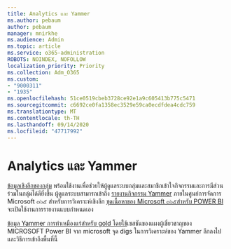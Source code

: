 ```yaml
---
title: Analytics และ Yammer
ms.author: pebaum
author: pebaum
manager: mnirkhe
ms.audience: Admin
ms.topic: article
ms.service: o365-administration
ROBOTS: NOINDEX, NOFOLLOW
localization_priority: Priority
ms.collection: Adm_O365
ms.custom:
- "9000311"
- "1935"
ms.openlocfilehash: 51ce0519cbeb3728ce92e1a9c605413b775c5471
ms.sourcegitcommit: c6692ce0fa1358ec3529e59ca0ecdfdea4cdc759
ms.translationtype: MT
ms.contentlocale: th-TH
ms.lasthandoff: 09/14/2020
ms.locfileid: "47717992"
---
```

# <a name="analytics-and-yammer"></a>Analytics และ Yammer

[ข้อมูลเชิงลึกของกลุ่ม](https://support.office.com/article/view-group-insights-in-yammer-73f9fa6d-d442-4f25-9194-d5317c9328ab) พร้อมใช้งานเพื่อช่วยให้ผู้ดูแลระบบกลุ่มและสมาชิกเข้าใจกิจกรรมและการมีส่วนร่วมในกลุ่มได้ดียิ่งขึ้น ผู้ดูแลระบบสามารถเข้าถึง [รายงานกิจกรรม Yammer](https://docs.microsoft.com/microsoft-365/admin/activity-reports/yammer-activity-report) ภายในศูนย์การจัดการ Microsoft ๓๖๕ สำหรับการวิเคราะห์เชิงลึก [ชุดเนื้อหาของ Microsoft ๓๖๕สำหรับ POWER BI](https://docs.microsoft.com/microsoft-365/admin/usage-analytics/enable-usage-analytics) จะเปิดใช้งานการรายงานแบบกำหนดเอง

[ข้อมูล Yammer การทำเหมืองแร่สำหรับ gold โดยใช้](https://aka.ms/MiningYammerDataIgnite2017)เซสชันของแผงผู้เชี่ยวชาญของ MICROSOFT Power BI จาก microsoft จุด digs ในการวิเคราะห์ของ Yammer ลึกลงไปและวิธีการเข้าถึงพื้นที่นี้
